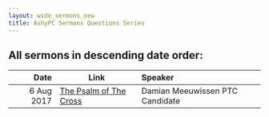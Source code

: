 ```yaml
---
layout: wide_sermons_new
title: AshyPC Sermons Questions Series
---
```



## All sermons in descending date order:


 Date|Link| Speaker
--------------:|---------------------|:--------------
6 Aug 2017|[The Psalm of The Cross](https://www.dropbox.com/s/yebf5v1ttqy9ubz/2017.08.06_Psalm_22.ogg?raw=1)| Damian Meeuwissen PTC Candidate
